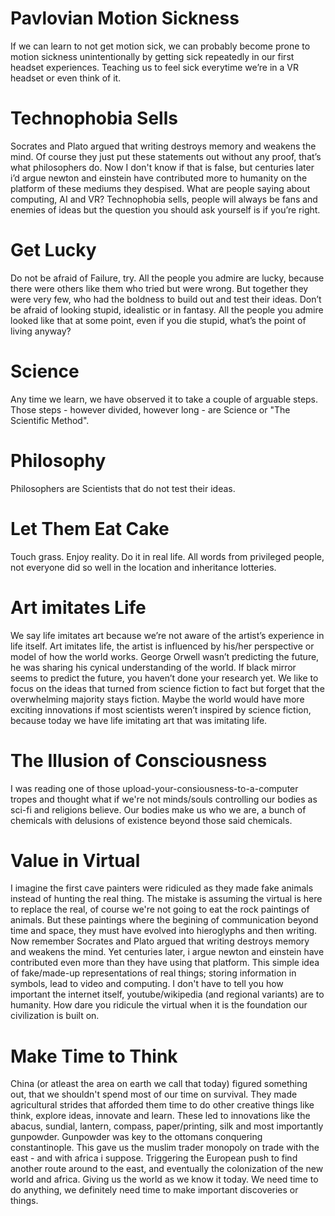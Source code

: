 # Pavlovian Motion Sickness
If we can learn to not get motion sick, we can probably become prone to motion sickness unintentionally by getting sick repeatedly in our first headset experiences. Teaching us to feel sick everytime we’re in a VR headset or even think of it.

# Technophobia Sells
Socrates and Plato argued that writing destroys memory and weakens the mind. Of course they just put these statements out without any proof, that’s what philosophers do. Now I don't know if that is false, but centuries later i’d argue newton and einstein have contributed more to humanity on the platform of these mediums they despised. What are people saying about computing, AI and VR? Technophobia sells, people will always be fans and enemies of ideas but the question you should ask yourself is if you’re right.

# Get Lucky
Do not be afraid of Failure, try. All the people you admire are lucky, because there were others like them who tried but were wrong. But together they were very few, who had the boldness to build out and test their ideas. Don’t be afraid of looking stupid, idealistic or in fantasy. All the people you admire looked like that at some point, even if you die stupid, what’s the point of living anyway?

# Science
Any time we learn, we have observed it to take a couple of arguable steps. Those steps - however divided, however long - are Science or "The Scientific Method".

# Philosophy
Philosophers are Scientists that do not test their ideas.

# Let Them Eat Cake
Touch grass.
Enjoy reality.
Do it in real life.
All words from privileged people, not everyone did so well in the location and inheritance lotteries.

# Art imitates Life
We say life imitates art because we’re not aware of the artist’s experience in life itself. Art imitates life, the artist is influenced by his/her perspective or model of how the world works. George Orwell wasn’t predicting the future, he was sharing his cynical understanding of the world. If black mirror seems to predict the future, you haven’t done your research yet. We like to focus on the ideas that turned from science fiction to fact but forget that the overwhelming majority stays fiction. Maybe the world would have more exciting innovations if most scientists weren’t inspired by science fiction, because today we have life imitating art that was imitating life.

# The Illusion of Consciousness
I was reading one of those upload-your-consiousness-to-a-computer tropes and thought what if we're not minds/souls controlling our bodies as sci-fi and religions believe. Our bodies make us who we are, a bunch of chemicals with delusions of existence beyond those said chemicals.

# Value in Virtual
I imagine the first cave painters were ridiculed as they made fake animals instead of hunting the real thing. The mistake is assuming the virtual is here to replace the real, of course we're not going to eat the rock paintings of animals. But these paintings where the begining of communication beyond time and space, they must have evolved into hieroglyphs and then writing. Now remember Socrates and Plato argued that writing destroys memory and weakens the mind. Yet centuries later, i argue newton and einstein have contributed even more than they have using that platform.
This simple idea of fake/made-up representations of real things; storing information in symbols, lead to video and computing. I don't have to tell you how important  the internet itself, youtube/wikipedia (and regional variants) are to humanity. How dare you ridicule the virtual when it is the foundation our civilization is built on.

# Make Time to Think
China (or atleast the area on earth we call that today) figured something out, that we shouldn't spend most of our time on survival. They made agricultural strides that afforded them time to do other creative things like think, explore ideas, innovate and learn. These led to innovations like the abacus, sundial, lantern, compass, paper/printing, silk and most importantly gunpowder. 
Gunpowder was key to the ottomans conquering constantinople. This gave us the muslim trader monopoly on trade with the east - and with africa i suppose. Triggering the European push to find another route around to the east, and eventually the colonization of the new world and africa. Giving us the world as we know it today. We need time to do anything, we definitely need time to make important discoveries or things.
